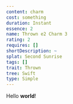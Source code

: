 ```yaml
---
content: charm
cost: something
duration: Instant
essence: 2
name: Thrown e2 Charm 3
rating: 2
requires: []
shortDescription: ~
splat: Second Sunrise
tags: []
trait: Thrown
tree: Swift
type: Simple
---
```


Hello **world**!
